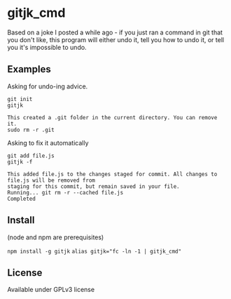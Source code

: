 # gitjk_cmd

Based on a joke I posted a while ago - if you just ran a command in git that you don't like, this
program will either undo it, tell you how to undo it, or tell you it's impossible to undo.

## Examples

Asking for undo-ing advice.

    git init
    gitjk

    This created a .git folder in the current directory. You can remove it.
    sudo rm -r .git

Asking to fix it automatically

    git add file.js
    gitjk -f

    This added file.js to the changes staged for commit. All changes to file.js will be removed from
    staging for this commit, but remain saved in your file.
    Running... git rm -r --cached file.js
    Completed

## Install

(node and npm are prerequisites)

```npm install -g gitjk```
```alias gitjk="fc -ln -1 | gitjk_cmd"```

## License

Available under GPLv3 license
